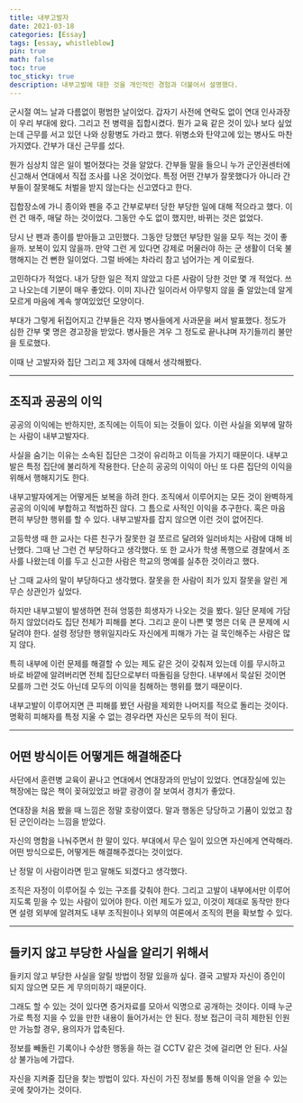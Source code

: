 ```yaml
---
title: 내부고발자
date: 2021-03-18
categories: [Essay]
tags: [essay, whistleblow]
pin: true
math: false
toc: true
toc_sticky: true
description: 내부고발에 대한 것을 개인적인 경험과 더불어서 설명했다.
---
```


군시절 여느 날과 다름없이 평범한 날이었다. 갑자기 사전에 연락도 없이 연대 인사과장이 우리 부대에 왔다. 그리고 전 병력을 집합시켰다. 뭔가 교육 같은 것이 있나 보다 싶었는데 근무를 서고 있던 나와 상황병도 가라고 했다. 위병소와 탄약고에 있는 병사도 마찬가지였다. 간부가 대신 근무를 섰다.

뭔가 심상치 않은 일이 벌어졌다는 것을 알았다. 간부들 말을 들으니 누가 군인권센터에 신고해서 연대에서 직접 조사를 나온 것이었다. 특정 어떤 간부가 잘못했다가 아니라 간부들이 잘못해도 처벌을 받지 않는다는 신고였다고 한다.

집합장소에 가니 종이와 펜을 주고 간부로부터 당한 부당한 일에 대해 적으라고 했다. 이런 건 매주, 매달 하는 것이었다. 그동안 수도 없이 했지만, 바뀌는 것은 없었다.

당시 난 펜과 종이를 받아들고 고민했다. 그동안 당했던 부당한 일을 모두 적는 것이 좋을까. 보복이 있지 않을까. 만약 그런 게 있다면 강제로 머물러야 하는 군 생활이 더욱 불행해지는 건 뻔한 일이었다. 그럴 바에는 차라리 참고 넘어가는 게 이로웠다.

고민하다가 적었다. 내가 당한 일은 적지 않았고 다른 사람이 당한 것만 몇 개 적었다. 쓰고 나오는데 기분이 매우 좋았다. 이미 지나간 일이라서 아무렇지 않을 줄 알았는데 알게 모르게 마음에 계속 쌓여있었던 모양이다.

부대가 그렇게 뒤집어지고 간부들은 각자 병사들에게 사과문을 써서 발표했다. 정도가 심한 간부 몇 명은 경고장을 받았다. 병사들은 겨우 그 정도로 끝나냐며 자기들끼리 불만을 토로했다.

이때 난 고발자와 집단 그리고 제 3자에 대해서 생각해봤다.

***

## __조직과 공공의 이익__

공공의 이익에는 반하지만, 조직에는 이득이 되는 것들이 있다. 이런 사실을 외부에 말하는 사람이 내부고발자다.

사실을 숨기는 이유는 소속된 집단은 그것이 유리하고 이득을 가지기 때문이다. 내부고발은 특정 집단에 불리하게 작용한다. 단순히 공공의 이익이 아닌 또 다른 집단의 이익을 위해서 행해지기도 한다.

내부고발자에게는 어떻게든 보복을 하려 한다. 조직에서 이루어지는 모든 것이 완벽하게 공공의 이익에 부합하고 적법하진 않다. 그 틈으로 사적인 이익을 추구한다. 혹은 마음 편히 부당한 행위를 할 수 있다. 내부고발자를 잡지 않으면 이런 것이 없어진다.

고등학생 때 한 교사는 다른 친구가 잘못한 걸 쪼르르 달려와 일러바치는 사람에 대해 비난했다. 그때 난 그런 건 부당하다고 생각했다. 또 한 교사가 학생 폭행으로 경찰에서 조사를 나왔는데 이를 두고 신고한 사람은 학교의 명예를 실추한 것이라고 했다.

난 그때 교사의 말이 부당하다고 생각했다. 잘못을 한 사람이 죄가 있지 잘못을 알린 게 무슨 상관인가 싶었다.

하지만 내부고발이 발생하면 전혀 엉뚱한 희생자가 나오는 것을 봤다. 일단 문제에 가담하지 않았더라도 집단 전체가 피해를 본다. 그리고 운이 나쁜 몇 명은 더욱 큰 문제에 시달려야 한다. 설령 정당한 행위일지라도 자신에게 피해가 가는 걸 묵인해주는 사람은 많지 않다.

특히 내부에 이런 문제를 해결할 수 있는 제도 같은 것이 갖춰져 있는데 이를 무시하고 바로 바깥에 알려버리면 전체 집단으로부터 따돌림을 당한다. 내부에서 묵살된 것이면 모를까 그런 것도 아닌데 모두의 이익을 침해하는 행위를 했기 때문이다.

내부고발이 이루어지면 큰 피해를 봤던 사람을 제외한 나머지를 적으로 돌리는 것이다. 명확히 피해자를 특정 지울 수 없는 경우라면 자신은 모두의 적이 된다.

***

## __어떤 방식이든 어떻게든 해결해준다__

사단에서 훈련병 교육이 끝나고 연대에서 연대장과의 만남이 있었다. 연대장실에 있는 책장에는 많은 책이 꽂혀있었고 바깥 광경이 잘 보여서 경치가 좋았다.

연대장을 처음 봤을 때 느낌은 정말 호랑이였다. 말과 행동은 당당하고 기품이 있었고 참된 군인이라는 느낌을 받았다.

자신의 명함을 나눠주면서 한 말이 있다. 부대에서 무슨 일이 있으면 자신에게 연락해라. 어떤 방식으로든, 어떻게든 해결해주겠다는 것이었다.

난 정말 이 사람이라면 믿고 말해도 되겠다고 생각했다.

조직은 자정이 이루어질 수 있는 구조를 갖춰야 한다. 그리고 고발이 내부에서만 이루어지도록 믿을 수 있는 사람이 있어야 한다. 이런 제도가 있고, 이것이 제대로 동작만 한다면 설령 외부에 알려져도 내부 조직원이나 외부의 여론에서 조직의 편을 확보할 수 있다.

***

## __들키지 않고 부당한 사실을 알리기 위해서__

들키지 않고 부당한 사실을 알릴 방법이 정말 있을까 싶다. 결국 고발자 자신이 증인이 되지 않으면 모든 게 무의미하기 때문이다.

그래도 할 수 있는 것이 있다면 증거자료를 모아서 익명으로 공개하는 것이다. 이때 누군가로 특정 지을 수 있을 만한 내용이 들어가서는 안 된다. 정보 접근이 극히 제한된 인원만 가능할 경우, 용의자가 압축된다.

정보를 빼돌린 기록이나 수상한 행동을 하는 걸 CCTV 같은 것에 걸리면 안 된다. 사실상 불가능에 가깝다.

자신을 지켜줄 집단을 찾는 방법이 있다. 자신이 가진 정보를 통해 이익을 얻을 수 있는 곳에 찾아가는 것이다.
